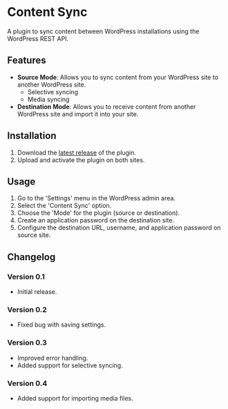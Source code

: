 # Content Sync

A plugin to sync content between WordPress installations using the WordPress REST API.

## Features

- **Source Mode**: Allows you to sync content from your WordPress site to another WordPress site.
  - Selective syncing
  - Media syncing
- **Destination Mode**: Allows you to receive content from another WordPress site and import it into your site.

## Installation

1. Download the [latest release](https://github.com/ksolomon75/WP-Content-Sync/releases/latest/download/WP-Content-Sync.zip) of the plugin.
2. Upload and activate the plugin on both sites.

## Usage

1. Go to the 'Settings' menu in the WordPress admin area.
2. Select the 'Content Sync' option.
3. Choose the 'Mode' for the plugin (source or destination).
4. Create an application password on the destination site.
5. Configure the destination URL, username, and application password on source site.

## Changelog

### Version 0.1

- Initial release.

### Version 0.2

- Fixed bug with saving settings.

### Version 0.3

- Improved error handling.
- Added support for selective syncing.

### Version 0.4

- Added support for importing media files.
